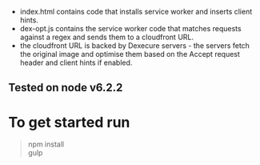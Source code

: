 - index.html contains code that installs service worker and inserts client hints.
- dex-opt.js contains the service worker code that matches requests against a regex and sends them to a cloudfront URL.
- the cloudfront URL is backed by Dexecure servers - the servers fetch the original image and optimise them based on the Accept request header and client hints if enabled.

## Tested on node v6.2.2

# To get started run  
> npm install  
> gulp  



